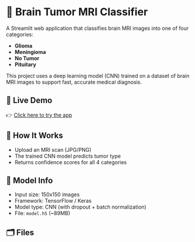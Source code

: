 # 🧠 Brain Tumor MRI Classifier

A Streamlit web application that classifies brain MRI images into one of four categories:
- **Glioma**
- **Meningioma**
- **No Tumor**
- **Pituitary**

This project uses a deep learning model (CNN) trained on a dataset of brain MRI images to support fast, accurate medical diagnosis.

## 🚀 Live Demo

👉 [Click here to try the app](https://aaliya98yusufzai-brain-tumor-classifier.hf.space)

## 🧩 How It Works

- Upload an MRI scan (JPG/PNG)
- The trained CNN model predicts tumor type
- Returns confidence scores for all 4 categories

## 🧠 Model Info

- Input size: 150x150 images
- Framework: TensorFlow / Keras
- Model type: CNN (with dropout + batch normalization)
- File: `model.h5` (~89MB)

## 🗂️ Files

